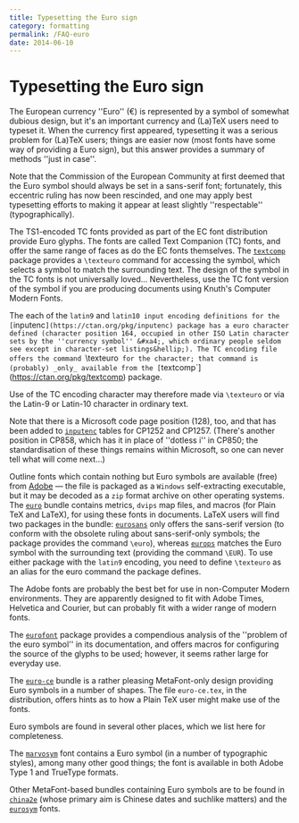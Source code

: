 ```yaml
---
title: Typesetting the Euro sign
category: formatting
permalink: /FAQ-euro
date: 2014-06-10
---
```


# Typesetting the Euro sign

The European currency ''Euro'' (€) is represented by a symbol
of somewhat dubious design, but it's an important currency and
(La)TeX users need to typeset it.  When the currency first appeared,
typesetting it was a serious problem for (La)TeX users; things are
easier now (most fonts have some way of providing a Euro sign), but
this answer provides a summary of methods ''just in case''.

Note that the Commission of the European Community at first deemed
that the Euro symbol should always be set in a sans-serif font;
fortunately, this eccentric ruling has now been rescinded, and one may
apply best typesetting efforts to making it appear at least slightly
''respectable'' (typographically).

The TS1-encoded TC fonts provided as part of the EC font
distribution provide Euro glyphs.  The fonts are called Text Companion
(TC) fonts, and offer the same range
of faces as do the EC fonts themselves.  The
[`textcomp`](https://ctan.org/pkg/textcomp) package provides a `\texteuro` command for
accessing the symbol, which selects a symbol to match the surrounding
text.  The design of the symbol in the TC fonts is not
universally loved&hellip;
Nevertheless, use the TC font version of the symbol if you are
producing documents using Knuth's Computer Modern Fonts.

The each of the `latin9` and `latin10 input encoding
definitions for the [`inputenc`](https://ctan.org/pkg/inputenc) package has a euro character
defined (character position 164, occupied in other ISO Latin
character sets by the ''currency symbol'' &#xa4;, which
ordinary people seldom see except in character-set listings&hellip;).
The TC encoding file offers the command `\texteuro` for the
character; that command is (probably) _only_ available from the
[`textcomp`](https://ctan.org/pkg/textcomp) package.

Use of the TC encoding character may therefore made via
`\texteuro` or via the Latin-9 or Latin-10 character in ordinary
text.

Note that there is a Microsoft code page position (128), too, and that has
been added to [`inputenc`](https://ctan.org/pkg/inputenc) tables for CP1252 and
CP1257.  (There's another position in CP858, which has
it in place of ''dotless i'' in CP850; the standardisation of
these things remains within Microsoft, so one can never tell what will
come next&hellip;)

Outline fonts which contain nothing but Euro symbols are available
(free) from
[Adobe](ftp://ftp.adobe.com/pub/adobe/type/win/all/eurofont.exe)&nbsp;&mdash;
the file is packaged as a `Windows` self-extracting
executable, but it may be decoded as a `zip` format archive
on other operating systems.
The [`euro`](https://ctan.org/pkg/euro) bundle contains metrics, `dvips` map
files, and macros (for Plain TeX and LaTeX), for using these
fonts in documents.  LaTeX users will find two packages in the
bundle: [`eurosans`](https://ctan.org/pkg/eurosans) only offers the sans-serif version (to
conform with the obsolete ruling about sans-serif-only symbols; the
package provides the
command `\euro`), whereas [`europs`](https://ctan.org/pkg/europs) matches the Euro symbol
with the surrounding text (providing the command `\EUR`).  To use
either package
with the `latin9` encoding, you need to define `\texteuro`
as an alias for the euro command the package defines.

The Adobe fonts are probably the best bet for use in non-Computer
Modern environments.  They are apparently designed to fit with Adobe
Times, Helvetica and Courier, but can probably fit with a wider range
of modern fonts.

The [`eurofont`](https://ctan.org/pkg/eurofont) package provides a compendious analysis of the
''problem of the euro symbol'' in its documentation, and offers macros
for configuring the source of the glyphs to be used; however, it seems
rather large for everyday use.

The [`euro-ce`](https://ctan.org/pkg/euro-ce) bundle is a rather pleasing MetaFont-only design
providing Euro symbols in a number of shapes.  The file
`euro-ce.tex`, in the distribution, offers hints as to how a
Plain TeX user might make use of the fonts.

Euro symbols are found in several other places, which we list here for
completeness.

The [`marvosym`](https://ctan.org/pkg/marvosym) font contains a Euro symbol (in a number of
typographic styles), among many other good things; the font is
available in both Adobe Type 1 and TrueType formats.

Other MetaFont-based bundles containing Euro symbols are to be found in
[`china2e`](https://ctan.org/pkg/china2e) (whose primary aim is Chinese dates and suchlike
matters) and the [`eurosym`](https://ctan.org/pkg/eurosym) fonts.

